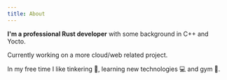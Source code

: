 ```yaml
---
title: About
---
```


**I'm a professional Rust developer** with some background in C++ and Yocto.

Currently working on a more cloud/web related project.

In my free time I like tinkering 🔧, learning new technologies 💻 and gym 💪.
